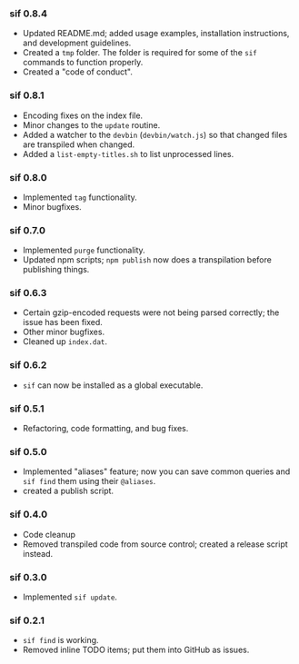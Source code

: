 ### sif 0.8.4

* Updated README.md; added usage examples, installation instructions, and
development guidelines.
* Created a `tmp` folder. The folder is required for some of the `sif` commands
to function properly.
* Created a "code of conduct".

### sif 0.8.1

* Encoding fixes on the index file.
* Minor changes to  the `update` routine.
* Added a watcher to the `devbin` (`devbin/watch.js`) so that changed files 
are transpiled when changed.
* Added a `list-empty-titles.sh` to list unprocessed lines.

### sif 0.8.0

* Implemented `tag` functionality.
* Minor bugfixes.

### sif 0.7.0

* Implemented `purge` functionality.
* Updated npm scripts; `npm publish` now does a transpilation before publishing
things.

### sif 0.6.3

* Certain gzip-encoded requests were not being parsed correctly; the issue
has been fixed.
* Other minor bugfixes.
* Cleaned up `index.dat`.

### sif 0.6.2

* `sif` can now be installed as a global executable.

### sif 0.5.1

* Refactoring, code formatting, and bug fixes.

### sif 0.5.0

* Implemented "aliases" feature; now you can save common queries and `sif find`
them using their `@aliases`.
* created a publish script.

### sif 0.4.0

* Code cleanup
* Removed transpiled code from source control; created a release script instead.

### sif 0.3.0

* Implemented `sif update`. 

### sif 0.2.1

* `sif find` is working.
* Removed inline TODO items; put them into GitHub as issues.
